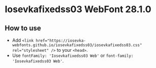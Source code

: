 # Iosevkafixedss03 WebFont 28.1.0

## How to use

- Add `<link href="https://iosevka-webfonts.github.io/iosevkafixedss03/iosevkafixedss03.css" rel="stylesheet" />` to your `<head>`.
- Use `fontFamily: 'Iosevkafixedss03 Web'` or `font-family: 'Iosevkafixedss03 Web'`.
